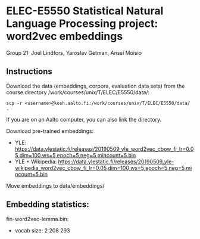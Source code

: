 # ELEC-E5550 Statistical Natural Language Processing project: word2vec embeddings
Group 21: Joel Lindfors, Yaroslav Getman, Anssi Moisio

## Instructions
Download the data (embeddings, corpora, evaluation data sets) from the course directory /work/courses/unix/T/ELEC/E5550/data/:
```
scp -r <username>@kosh.aalto.fi:/work/courses/unix/T/ELEC/E5550/data/ .
```
If you are on an Aalto computer, you can also link the directory.

Download pre-trained embeddings:
- YLE: https://data.ylestatic.fi/releases/20190509_yle_word2vec_cbow_fi_lr=0.05,dim=100,ws=5,epoch=5,neg=5,mincount=5.bin
- YLE + Wikipedia: https://data.ylestatic.fi/releases/20190509_yle-wikipedia_word2vec_cbow_fi_lr=0.05,dim=100,ws=5,epoch=5,neg=5,mincount=5.bin

Move embeddings to data/embeddings/

Embedding statistics:
---
fin-word2vec-lemma.bin:
- vocab size: 2 208 293